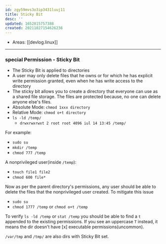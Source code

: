 ```yaml
---
id: zgy59mvs3o3ip3431luuj11
title: Sticky Bit
desc: ''
updated: 1652815757388
created: 20211027154626236
---
```


- Areas: [[devlog.linux]]

---

### special Permission - Sticky Bit

- The Sticky Bit is applied to directories
- A user may only delete files that he owns or for which he has explicit write permission granted, even when he has write access to the directory
- The sticky bit allows you to create a directory that everyone can use as a shared file storage. The files are protected because, no one can delete anyone else's files.
- Absolute Mode: `chmod 1xxx directory`
- Relative Mode: `chmod o+t directory`
- `ls -ld /temp/`
  - `drwxrwxrwxt 2 root root 4096 iul 14 13:45 /temp/`

For example:

- `sudo su`
- `mkdir /temp`
- `chmod 777 /temp`

A nonprivileged user(inside `/temp`):

- `touch file1 file2`
- `chmod 600 file*`

Now as per the parent directory's permissions, any user should be able to delete the files that the nonprivileged user created. To mitigate this issue

- `sudo su`
- `chmod 1777 /temp` or `chmod o+t /temp`

To verify `ls -ld /temp` or `stat /temp` you should be able to find a `t` appended to the existing permissions. If you see an uppercase `T` instead, it means the dir doesn't have [x] executable permissions(uncommon).

`/var/tmp` and `/tmp/` are also dirs with Sticky Bit set.
